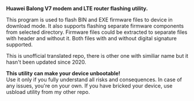 

**Huawei Balong V7 modem and LTE router flashing utility.**

This program is used to flash BIN and EXE firmware files to device in download mode. It also supports flashing separate firmware components from selected directory. Firmware files could be extracted to separate files with header and without it. Both files with and without digital signature supported.

This is unofficial translated repo, there is other one with similiar name but it hasn't been updated since 2020.

**This utility can make your device unbootable!**  
Use it only if you fully understand all risks and consequences. In case of any issues, you're on your own. 
If you have bricked your device, use usbload utility from my other repo.
